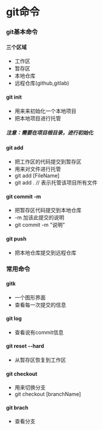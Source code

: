 # git命令
### git基本命令
#### 三个区域
* 工作区
* 暂存区
* 本地仓库
* 远程仓库(github,gitlab)
#### git init 
* 用来来初始化一个本地项目
* 把本地项目进行托管
##### 注意：需要在项目根目录，进行初始化
#### git add 
* 把工作区的代码提交到暂存区
* 用来对文件进行托管 
* git add [FileName] 
* git add . // 表示托管该项目所有文件
#### git commit -m 
* 把暂存区代码提交到本地仓库
* -m 加该此提交的说明
* git commit -m "说明"
#### git push
* 把本地仓库提交到远程仓库


### 常用命令
#### gitk
* 一个图形界面
* 查看每一次提交的信息

#### git log
* 查看说有commit信息

#### git reset --hard
* 从暂存区恢复到工作区


#### git checkout 
* 用来切换分支
* git checkout [branchName]

#### git brach 
* 查看分支

